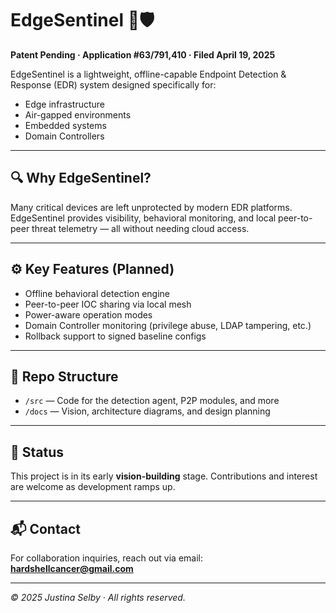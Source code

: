 # EdgeSentinel 🦉🛡️

**Patent Pending · Application #63/791,410 · Filed April 19, 2025**

EdgeSentinel is a lightweight, offline-capable Endpoint Detection & Response (EDR) system designed specifically for:
- Edge infrastructure
- Air-gapped environments
- Embedded systems
- Domain Controllers

---

## 🔍 Why EdgeSentinel?

Many critical devices are left unprotected by modern EDR platforms. EdgeSentinel provides visibility, behavioral monitoring, and local peer-to-peer threat telemetry — all without needing cloud access.

---

## ⚙️ Key Features (Planned)

- Offline behavioral detection engine
- Peer-to-peer IOC sharing via local mesh
- Power-aware operation modes
- Domain Controller monitoring (privilege abuse, LDAP tampering, etc.)
- Rollback support to signed baseline configs

---

## 📁 Repo Structure

- `/src` — Code for the detection agent, P2P modules, and more
- `/docs` — Vision, architecture diagrams, and design planning

---

## 🚧 Status

This project is in its early **vision-building** stage.
Contributions and interest are welcome as development ramps up.

---

## 📬 Contact

For collaboration inquiries, reach out via email: **hardshellcancer@gmail.com**

---

*© 2025 Justina Selby · All rights reserved.*  
